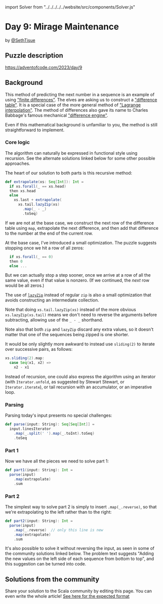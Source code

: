 import Solver from "../../../../../website/src/components/Solver.js"

# Day 9: Mirage Maintenance

by [@SethTisue](https://github.com/SethTisue)

## Puzzle description

https://adventofcode.com/2023/day/9

## Background

This method of predicting the next number in a sequence is an example
of using ["finite
differences"](https://mathworld.wolfram.com/FiniteDifference.html).
The elves are asking us to construct a ["difference
table"](https://mathworld.wolfram.com/DifferenceTable.html).
It is a special case of the more general method of
["Lagrange interpolation"](https://mathworld.wolfram.com/LagrangeInterpolatingPolynomial.html).
The method of differences also gave its name to Charles Babbage's
famous mechanical ["difference engine"](https://en.wikipedia.org/wiki/Difference_engine).

Even if this mathematical background is unfamiliar to you, the method
is still straightforward to implement.

### Core logic

The algorithm can naturally be expressed in functional style using
recursion.  See the alternate solutions linked below for some other
possible approaches.

The heart of our solution to both parts is this recursive method:

```scala
def extrapolate(xs: Seq[Int]): Int =
  if xs.forall(_ == xs.head)
  then xs.head
  else
    xs.last + extrapolate(
      xs.tail.lazyZip(xs)
        .map(_ - _)
        .toSeq)
```

If we are not at the base case, we construct the next row
of the difference table using `map`, extrapolate the next
difference, and then add that difference to the number at
the end of the current row.

At the base case, I've introduced a small optimization. The puzzle
suggests stopping once we hit a row of all zeros:

```scala
  if xs.forall(_ == 0)
  then 0
  else ...
```

But we can actually stop a step sooner, once we arrive at a row of all
the same value, even if that value is nonzero. (If we continued, the
_next_ row would be all zeros.)

The use of
[`lazyZip`](https://www.scala-lang.org/api/current/scala/collection/Seq.html#lazyZip-fffffd84)
instead of regular `zip` is also a small optimization that avoids
constructing an intermediate collection.

Note that doing `xs.tail.lazyZip(xs)` instead of the more obvious
`xs.lazyZip(xs.tail)` means we don't need to reverse the arguments
before subtracting, allowing use of the `_ - _` shorthand.

Note also that both `zip` and `lazyZip` discard any extra values,
so it doesn't matter that one of the sequences being zipped is one
shorter.

It would be only slightly more awkward to instead use `sliding(2)` to
iterate over successive pairs, as follows:

```scala
xs.sliding(2).map:
  case Seq(x1, x2) =>
    x2 - x1
```

Instead of recursion, one could also express the algorithm using an
iterator (with `Iterator.unfold`, as suggested by Stewart Stewart, or
`Iterator.iterate`), or tail recursion with an accumulator, or an
imperative loop.

### Parsing

Parsing today's input presents no special challenges:

```scala
def parse(input: String): Seq[Seq[Int]] =
  input.linesIterator
    .map(_.split(' ').map(_.toInt).toSeq)
    .toSeq
```

### Part 1

Now we have all the pieces we need to solve part 1:

```scala
def part1(input: String): Int =
  parse(input)
    .map(extrapolate)
    .sum
```

### Part 2

The simplest way to solve part 2 is simply to insert
`.map(_.reverse)`, so that we're extrapolating to the left rather than
to the right:

```scala
def part2(input: String): Int =
  parse(input)
    .map(_.reverse)  // only this line is new
    .map(extrapolate)
    .sum
```

It's also possible to solve it without reversing the input, as seen in
some of the community solutions linked below.  The problem text
suggests "Adding the new values on the left side of each sequence from
bottom to top", and this suggestion can be turned into code.

## Solutions from the community

Share your solution to the Scala community by editing this page.
You can even write the whole article! [See here for the expected format](https://github.com/scalacenter/scala-advent-of-code/discussions/424)
